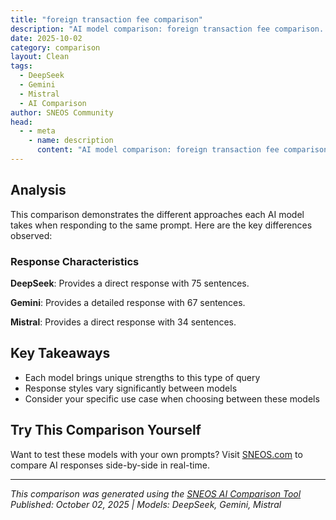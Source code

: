 ```yaml
---
title: "foreign transaction fee comparison"
description: "AI model comparison: foreign transaction fee comparison..."
date: 2025-10-02
category: comparison
layout: Clean
tags:
  - DeepSeek
  - Gemini
  - Mistral
  - AI Comparison
author: SNEOS Community
head:
  - - meta
    - name: description
      content: "AI model comparison: foreign transaction fee comparison..."
---
```


<ChatComparison
  title="foreign transaction fee comparison"
  prompt="foreign transaction fee comparison"
  :responses='{
    "DeepSeek": "Of course. Here is a comprehensive comparison of foreign transaction fees, covering what they are, who charges them, and how to avoid them.\n\n### Quick Answer: The Best and Worst\n\n*   **Best (0% Fee):** Credit cards and debit cards specifically designed for travel, such as those from Capital One, Discover, and many premium cards from Chase, American Express, and others. Also, online banks like Charles Schwab for debit cards.\n*   **Worst (3% or more):** Standard credit and debit cards from major brick-and-mortar banks (e.g., Bank of America, Wells Fargo, Chase\u0027s basic cards) if they are not specifically travel-friendly.\n\n---\n\n### What is a Foreign Transaction Fee?\n\nA foreign transaction fee is a charge levied by your bank or credit card issuer on purchases made in a foreign currency or processed through a foreign bank. It\u0027s typically **1% to 3%** of the transaction amount.\n\nThere are usually two components:\n1.  **Issuer Fee (1%):** Charged by your bank (e.g., Chase, Bank of America).\n2.  **Payment Network Fee (~1%):** Charged by Visa, Mastercard, etc.\n\nThe combined fee is what you see on your statement.\n\n---\n\n### Detailed Fee Comparison: Credit Cards\n\nThis is the most common area where people encounter these fees.\n\n| Issuer / Card Type | Typical Foreign Transaction Fee | Examples \u0026 Notes |\n| :--- | :--- | :--- |\n| **Capital One** | **0%** (on all cards) | **Venture, Venture X, Quicksilver, SavorOne.** One of the most consistent issuers with no foreign fees across its entire portfolio. |\n| **Discover** | **0%** (on all cards) | Widely accepted in the US, but acceptance can be limited abroad (especially in Europe). |\n| **Chase** | **Varies by Card** | **$0 Fee:** Sapphire Preferred\u00AE, Sapphire Reserve\u00AE, United Explorer Card.\u003Cbr\u003E**~3% Fee:** Freedom Unlimited\u00AE, Freedom Flex\u00AE, Slate\u00AE (use these abroad with caution). |\n| **American Express** | **Varies by Card** | **$0 Fee:** The Platinum Card\u00AE, Gold Card, Green Card, many Delta co-branded cards.\u003Cbr\u003E**2.7% Fee:** Many of their no-annual-fee cards like Cash Magnet\u00AE or Blue Cash Everyday\u00AE. |\n| **Bank of America** | **3%** (on most cards) | **Exception:** Their travel rewards cards and premium cards (like Alaska Airlines card) often have no fee. Always check. |\n| **Citi** | **3%** (on most cards) | **Exception:** Prestige\u00AE and Premier\u00AE cards have no foreign transaction fees. |\n| **Wells Fargo** | **3%** (on most cards) | **Exception:** Their new travel cards like the Autograph\u2122 card (0% fee). |\n| **HSBC** | **0%** (on all cards) | A great option if you qualify, as they are a global bank. |\n\n---\n\n### Detailed Fee Comparison: Debit Cards \u0026 ATM Withdrawals\n\nThis is crucial for getting cash abroad.\n\n| Bank / Account Type | Typical Foreign Transaction Fee | ATM Fee Reimbursement | Notes |\n| :--- | :--- | :--- | :--- |\n| **Charles Schwab Bank** | **0%** | **Yes (Unlimited)** | The gold standard for travel debit cards. Refunds all ATM fees worldwide at the end of the month. |\n| **Capital One 360** | **0%** | **No** | No fee from Capital One, but you may still be charged by the foreign ATM owner. |\n| **Discover Bank** | **0%** | **No** | Limited ATM network abroad. |\n| **Ally Bank** | **0%** | **No (but reimburses up to $10 domestic)** | No Ally fee, but foreign ATM owners will charge their own fee. |\n| **Traditional Major Banks** | **3%** | **No** | Banks like **Bank of America, Chase, Wells Fargo** typically charge a 3% foreign transaction fee **plus** a separate ATM operator fee (e.g., $5). **Very expensive.** |\n| **Bank of America (Global Alliance)** | **3%** | **Reduced/No ATM Fee** | If you use a partner bank in the Global ATM Alliance (e.g., Barclays in UK, Deutsche Bank in Germany), the **ATM access fee** is waived, but the **3% foreign transaction fee still applies.** |\n\n---\n\n### Dynamic Currency Conversion (DCC): The Hidden Fee\n\nThis is a trap! When paying with a card or using an ATM abroad, you might be asked, **\u0022Charge in your home currency?\u0022** or \u0022Withdraw in USD?\u0022\n\n*   **ALWAYS SAY NO.**\n*   **ALWAYS CHOOSE TO BE CHARGED IN THE LOCAL CURRENCY** (Euros, Pounds, Yen, etc.).\n\n**Why?** The merchant or ATM is offering to do the currency conversion for you, but at an awful, markup-heavy exchange rate that can cost you 5-10% more than if your bank did the conversion. Your bank\u0027s conversion rate (based on Visa/Mastercard\u0027s daily rate) is almost always better.\n\n---\n\n### How to Avoid Foreign Transaction Fees: Action Plan\n\n1.  **Get a No-Fee Credit Card Before You Travel:** Apply for a card from Capital One, a Chase Sapphire card, or another card that explicitly advertises **\u0022No Foreign Transaction Fees.\u0022**\n2.  **Use a Travel-Friendly Debit Card:** Open a checking account with **Charles Schwab Bank** specifically for international travel to get cash without fees.\n3.  **Always Pay in Local Currency:** Refuse Dynamic Currency Conversion (DCC) at every point of sale and ATM.\n4.  **Carry a Backup Card:** Bring at least two no-fee credit cards from different networks (e.g., one Visa, one Mastercard) in case one is lost, stolen, or not accepted.\n5.  **Notify Your Bank:** Before you travel, tell your bank your itinerary so they don\u0027t freeze your card for suspected fraud.\n\n### Summary Table: Best Options for Travel\n\n| For... | Best Option | Why |\n| :--- | :--- | :--- |\n| **General Spending** | **No-Fee Credit Card** (e.g., Capital One Venture, Chase Sapphire) | Best exchange rates, $0 fees, purchase protection. |\n| **Getting Cash** | **Charles Schwab Debit Card** | $0 fees and unlimited ATM fee reimbursements worldwide. |\n| **Backup / No Annual Fee** | **Capital One Quicksilver** or **SavorOne** | $0 annual fee, $0 foreign transaction fees. |\n| **What to AVOID** | **Standard Bank Debit/Credit Cards** | High (3%) fees and poor exchange rates on DCC. |\n\nBy planning ahead and choosing the right cards, you can easily avoid paying hundreds of dollars in unnecessary fees on your international travels.",
    "Gemini": "Okay, let\u0027s break down foreign transaction fees and how to compare them.\n\n**What is a Foreign Transaction Fee?**\n\nA foreign transaction fee is a charge applied to your credit card or debit card when you make a purchase in a foreign currency or when the transaction is processed outside of the United States (even if the purchase is in US dollars).  It\u0027s essentially a fee for converting currency or processing the transaction through a foreign bank.\n\n**Why Do They Exist?**\n\n*   **Currency Conversion:** The card issuer (like Visa, Mastercard, American Express, or Discover) or your bank needs to convert the foreign currency into US dollars.\n*   **Processing Costs:** There are costs associated with routing the transaction through international payment networks.\n*   **Risk:**  Some issuers argue it covers risks associated with international transactions.\n\n**Typical Foreign Transaction Fee Amounts:**\n\n*   **Common Range:** 1% to 3% of the transaction amount.\n*   **Some Cards:** Many credit cards now offer *no* foreign transaction fees, especially travel rewards cards.  This is a key feature to look for if you travel internationally or make purchases from foreign websites.\n\n**How to Compare Foreign Transaction Fees:**\n\nHere\u0027s a breakdown of how to compare and what to look for:\n\n1.  **Identify Your Needs:**\n\n    *   **Frequency of International Travel:**  Do you travel internationally often, occasionally, or never?\n    *   **Online Shopping from Foreign Websites:** Do you frequently buy goods or services from websites based outside the US?\n    *   **Spending Habits:** How much do you typically spend on international transactions?  (This will help you estimate the potential cost of fees.)\n\n2.  **Check Your Existing Cards:**\n\n    *   **Cardholder Agreement:** The most accurate place to find this information is in your cardholder agreement (the fine print you received when you got the card).  Look for a section on \u0022Fees\u0022 or \u0022Foreign Transactions.\u0022\n    *   **Online Account:** Many banks and card issuers provide this information in your online account portal. Look for \u0022Fees\u0022 or \u0022Terms and Conditions.\u0022\n    *   **Customer Service:** Call the customer service number on the back of your card and ask directly, \u0022What is the foreign transaction fee on this card?\u0022  Get the exact percentage.\n\n3.  **Research New Cards (If Needed):**\n\n    *   **Travel Rewards Cards:**  These cards are often specifically designed for international travel and typically waive foreign transaction fees as a perk.\n    *   **General Rewards Cards:** Some general rewards cards (cash back, points) also offer no foreign transaction fees, but it\u0027s less common.\n    *   **Online Reviews and Comparisons:** Use websites like:\n        *   NerdWallet\n        *   The Points Guy\n        *   Credit Karma\n        *   Bankrate\n        *   MagnifyMoney\n        *   These sites often have lists of the best credit cards with no foreign transaction fees, categorized by different travel styles and rewards preferences.\n    *   **Card Issuer Websites:**  Browse the websites of major card issuers (Chase, American Express, Capital One, Citi, Bank of America, Discover) and filter your search by cards with no foreign transaction fees.\n\n4.  **Key Comparison Points:**\n\n    *   **Foreign Transaction Fee Percentage:**  The most important factor.  Is it 0%, 1%, 2%, or 3%?\n    *   **Annual Fee:**  Consider the annual fee of the card.  A card with no foreign transaction fees might be worth it even with an annual fee *if* you spend enough internationally to offset the fee.  Calculate your potential savings to determine if it makes sense.\n    *   **Rewards Program:**  What kind of rewards does the card offer (cash back, points, miles)?  How valuable are those rewards to you?  Factor in the value of the rewards when comparing cards.\n    *   **Other Perks:**  Does the card offer other travel-related perks like travel insurance, airport lounge access, or rental car insurance?\n    *   **Interest Rate (APR):** If you carry a balance on your credit card, the interest rate is a critical factor.  Even a card with no foreign transaction fees might not be a good deal if it has a high APR and you\u0027re paying interest charges.\n    *   **Issuer Reputation and Customer Service:**  Consider the reputation of the card issuer.  Do they have good customer service?  Are they easy to deal with if you have problems?\n\n**Example Comparison:**\n\nLet\u0027s say you\u0027re comparing two credit cards:\n\n*   **Card A:**\n    *   Foreign Transaction Fee: 3%\n    *   Annual Fee: $0\n    *   Cash Back: 1.5% on all purchases\n\n*   **Card B:**\n    *   Foreign Transaction Fee: 0%\n    *   Annual Fee: $95\n    *   Travel Rewards: 2x points on travel and dining\n\nIf you spend $3,000 per year on foreign transactions:\n\n*   **Card A:** $3,000 * 0.03 = $90 in foreign transaction fees.  You\u0027d also earn $3,000 * 0.015 = $45 in cash back.  Net cost: $90 - $45 = $45\n*   **Card B:** $0 in foreign transaction fees.  You\u0027d need to evaluate the value of the travel rewards based on your spending habits.  If you don\u0027t spend much on travel/dining, you wouldn\u0027t recoup the $95 annual fee.\n\nIn this scenario, if you don\u0027t value travel rewards and have low spend on travel/dining, Card A *might* be a better deal despite the foreign transaction fee, because its annual fee is 0.  However, it depends on how you value the rewards, and how much you will actually spend on travel and dining.\n\n**Debit Cards vs. Credit Cards:**\n\n*   **Debit Cards:** Foreign transaction fees are also common on debit cards.  However, debit cards often have additional ATM fees for withdrawing cash from foreign ATMs.  It\u0027s generally best to avoid using debit cards for international transactions.\n*   **Credit Cards:**  Credit cards offer better fraud protection and often have travel rewards and other perks that make them a better choice for international travel.\n\n**Tips to Minimize or Avoid Foreign Transaction Fees:**\n\n*   **Use a Credit Card with No Foreign Transaction Fees:** This is the easiest and most effective way.\n*   **Pay in the Local Currency:** When given the option to pay in USD or the local currency, always choose the local currency. The merchant\u0027s conversion rate is usually worse than your card issuer\u0027s.\n*   **Consider a Travel-Specific Bank Account:** Some banks offer accounts with no foreign transaction fees and waived ATM fees worldwide.\n*   **Use Cash (Sparingly):**  Withdraw some cash from an ATM upon arrival in the foreign country to cover smaller purchases.  However, be aware of ATM fees and exchange rates.  Only withdraw what you need to avoid converting back upon return.\n\n**In summary:** The best way to compare foreign transaction fees is to first assess your international spending habits, then research cards that match your needs, focusing on those with 0% foreign transaction fees and other valuable benefits.  Always read the fine print and compare the total cost (fees, rewards, interest) to make the best decision for your situation.\n",
    "Mistral": "Foreign transaction fees are charges that banks and credit card issuers impose on transactions made in foreign currencies or processed outside the cardholder\u0027s home country. These fees can vary significantly between different financial institutions and card types. Here\u0027s a comparison of foreign transaction fees for some popular credit cards and banks:\n\n### Credit Cards\n\n1. **Capital One**\n   - **Foreign Transaction Fee**: 0%\n   - **Notes**: Capital One is known for not charging foreign transaction fees on any of its credit cards.\n\n2. **Chase**\n   - **Foreign Transaction Fee**: 3% (for most cards)\n   - **Notes**: Some premium cards, like the Chase Sapphire Preferred and Chase Sapphire Reserve, do not charge foreign transaction fees.\n\n3. **American Express**\n   - **Foreign Transaction Fee**: 2.7% (for most cards)\n   - **Notes**: Some premium cards, like the Platinum Card and the Gold Card, do not charge foreign transaction fees.\n\n4. **Discover**\n   - **Foreign Transaction Fee**: 0%\n   - **Notes**: Discover cards do not charge foreign transaction fees, but acceptance can be limited outside the U.S.\n\n5. **Citi**\n   - **Foreign Transaction Fee**: 3% (for most cards)\n   - **Notes**: Some premium cards, like the Citi Prestige and Citi Premier, do not charge foreign transaction fees.\n\n### Banks\n\n1. **Bank of America**\n   - **Foreign Transaction Fee**: 3%\n   - **Notes**: Applies to both debit and credit cards.\n\n2. **Wells Fargo**\n   - **Foreign Transaction Fee**: 3%\n   - **Notes**: Applies to both debit and credit cards.\n\n3. **Chase**\n   - **Foreign Transaction Fee**: 3%\n   - **Notes**: Applies to both debit and credit cards.\n\n4. **Citibank**\n   - **Foreign Transaction Fee**: 3%\n   - **Notes**: Applies to both debit and credit cards.\n\n5. **Charles Schwab**\n   - **Foreign Transaction Fee**: 0%\n   - **Notes**: Charles Schwab offers a High Yield Investor Checking account that reimburses all ATM fees worldwide, including foreign transaction fees.\n\n### Tips for Avoiding Foreign Transaction Fees\n\n1. **Choose the Right Card**: Opt for credit cards that do not charge foreign transaction fees.\n2. **Use Local Currency**: Always choose to pay in the local currency when given the option, as dynamic currency conversion (DCC) can add additional fees.\n3. **Check Bank Policies**: Some banks offer accounts that reimburse foreign transaction fees, such as Charles Schwab.\n4. **Traveler\u0027s Checks**: Consider using traveler\u0027s checks or prepaid travel cards that do not charge foreign transaction fees.\n\n### Conclusion\n\nWhen planning international travel, it\u0027s crucial to review the foreign transaction fee policies of your credit cards and bank accounts. Choosing the right financial products can help you avoid unnecessary fees and save money on your travels."
  }'
  published-date="08:55"
/>

## Analysis

This comparison demonstrates the different approaches each AI model takes when responding to the same prompt. Here are the key differences observed:

### Response Characteristics

**DeepSeek**: Provides a direct response with 75 sentences. 

**Gemini**: Provides a detailed response with 67 sentences. 

**Mistral**: Provides a direct response with 34 sentences. 

## Key Takeaways

- Each model brings unique strengths to this type of query
- Response styles vary significantly between models
- Consider your specific use case when choosing between these models

## Try This Comparison Yourself

Want to test these models with your own prompts? Visit [SNEOS.com](https://sneos.com) to compare AI responses side-by-side in real-time.

---

*This comparison was generated using the [SNEOS AI Comparison Tool](https://sneos.com)*
*Published: October 02, 2025 | Models: DeepSeek, Gemini, Mistral*
